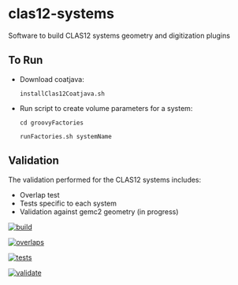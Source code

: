 # clas12-systems

Software to build CLAS12 systems geometry and digitization plugins

## To Run

- Download coatjava:

  `installClas12Coatjava.sh`

- Run script to create volume parameters for a system:

  `cd groovyFactories` 
  
  `runFactories.sh systemName`


## Validation

The validation performed for the CLAS12 systems includes:

- Overlap test
- Tests specific to each system
- Validation against gemc2 geometry (in progress)

<!---
Obtained by Action > Job > ... > Create status badge

TODO:

- validate geometry against gemc2

-->

[![build](https://github.com/maureeungaro/clas12-systems/actions/workflows/build.yml/badge.svg)](https://github.com/maureeungaro/clas12-systems/actions/workflows/build.yml)

[![overlaps](https://github.com/maureeungaro/clas12-systems/actions/workflows/overlaps.yml/badge.svg)](https://github.com/maureeungaro/clas12-systems/actions/workflows/overlaps.yml)

[![tests](https://github.com/maureeungaro/clas12-systems/actions/workflows/tests.yml/badge.svg)](https://github.com/maureeungaro/clas12-systems/actions/workflows/tests.yml)

[![validate](https://github.com/maureeungaro/clas12-systems/actions/workflows/validate.yml/badge.svg)](https://github.com/maureeungaro/clas12-systems/actions/workflows/validate.yml)
